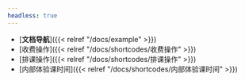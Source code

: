 ```yaml
---
headless: true
---
```

- [**文档导航**]({{< relref "/docs/example" >}})
- [收费操作]({{< relref "/docs/shortcodes/收费操作" >}})
- [排课操作]({{< relref "/docs/shortcodes/排课操作" >}})
- [内部体验课时间]({{< relref "/docs/shortcodes/内部体验课时间" >}})

<br />

